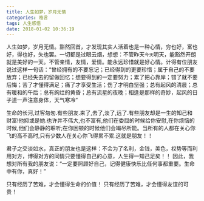 ```yaml
---
title: 人生如梦，岁月无情
categories: 格言
tags: 人生感悟
date: 2018-01-02 10:36:19
---
```

人生如梦，岁月无情。豁然回首，才发现其实人活着也是一种心情，穷也好，富也好，得也好，失也罢。一切都是过眼云烟，想想：不管昨天`今天`明天，能豁然开朗就是美好的一天。不管亲情，友情，爱情。能永远珍惜就是好心情。计得有位朋友说过这样一句话：“曾经拥有的不要忘记；已经得到的更要珍惜；属于自己的不要放弃；已经失去的留做回忆；想要得到的一定要努力；累了把心靠岸；错了就不要后悔；苦了才懂得满足；痛了才享受生活；伤了才明白坚强；总有起风的清晨；总有暖和的午后；总有绚烂的黄昏；总有流星的夜晚；相逢是那样的奇妙，起风的日子道一声注意身体，天气寒冷”

生命的长河,过客匆匆.有些朋友.来了,去了,淡了,远了.有些朋友却是一生的知己和财富!他抑或是她.也许并不伟大,也不富有,他们在委屈的时候给你安慰,在你烦恼的时候,他们会静静的聆听;在你困顿的时候他们会竭尽所能。当所有的人都在关心你飞的高不高时,只有少数人在关心你飞得累不累.这就是朋友！！

君子之交淡如水，真正的朋友也是这样：不会为了名利，金钱，美色，权势等而利用对方，博得对方的同情只要懂得自己的心意，人生得一知己足矣！！
因此，我想对所有我的朋友说：“一定要照顾好自己，记得健康快乐比任何事都重要。生命中有你，真好！”

只有经历了苦难，才会懂得生命的价值！
只有经历了苦难，才会懂得友谊的可贵！
